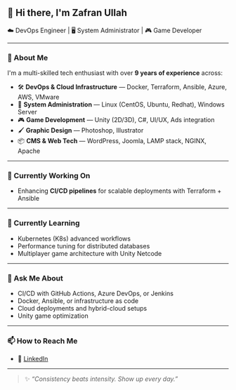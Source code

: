 ## 👋 Hi there, I'm Zafran Ullah

 ☁️ DevOps Engineer | 🖥️ System Administrator | 🎮 Game Developer

---

### 🚀 About Me

I'm a multi-skilled tech enthusiast with over **9 years of experience** across:
- 🛠️ **DevOps & Cloud Infrastructure** — Docker, Terraform, Ansible, Azure, AWS, VMware
- 🧱 **System Administration** — Linux (CentOS, Ubuntu, Redhat), Windows Server 
- 🎮 **Game Development** — Unity (2D/3D), C#, UI/UX, Ads integration
- 🖌️ **Graphic Design** — Photoshop, Illustrator
- 📦 **CMS & Web Tech** — WordPress, Joomla, LAMP stack, NGINX, Apache

---

### 🔭 Currently Working On
- Enhancing **CI/CD pipelines** for scalable deployments with Terraform + Ansible

---

### 🌱 Currently Learning
- Kubernetes (K8s) advanced workflows
- Performance tuning for distributed databases
- Multiplayer game architecture with Unity Netcode

---

### 💬 Ask Me About
- CI/CD with GitHub Actions, Azure DevOps, or Jenkins
- Docker, Ansible, or infrastructure as code
- Cloud deployments and hybrid-cloud setups
- Unity game optimization

---

### 📫 How to Reach Me

- 💼 [LinkedIn](https://www.linkedin.com/in/zafranullah) 

---

> ✨ _“Consistency beats intensity. Show up every day.”_

